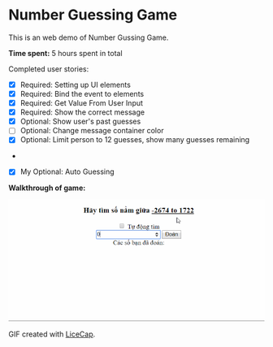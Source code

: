 # Number Guessing Game

This is an web demo of Number Gussing Game.

**Time spent:** 5 hours spent in total

Completed user stories:

 * [x] Required: Setting up UI elements
 * [x] Required: Bind the event to elements
 * [x] Required: Get Value From User Input
 * [x] Required: Show the correct message
 * [x] Optional: Show user's past guesses
 * [ ] Optional: Change message container color
 * [x] Optional: Limit person to 12 guesses, show many guesses remaining
 * 
 * [x] My Optional: Auto Guessing

**Walkthrough of game:**

![Video Walkthrough](number_guessing_game.gif)

GIF created with [LiceCap](http://www.cockos.com/licecap/).
